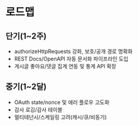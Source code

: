 # 로드맵

## 단기(1~2주)
- authorizeHttpRequests 강화, 보호/공개 경로 명확화
- REST Docs/OpenAPI 자동 문서화 파이프라인 도입
- 게시글 좋아요/댓글 집계 연동 및 통계 API 확장

## 중기(1~2달)
- OAuth state/nonce 및 에러 플로우 고도화
- 감사 로깅/감사 테이블
- 멀티테넌시/스케일링 고려(캐시/큐/비동기)
